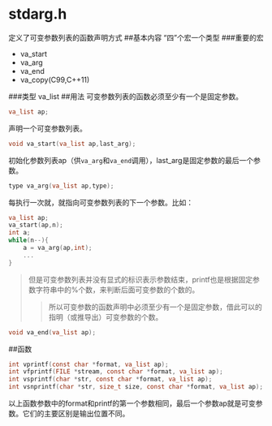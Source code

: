 stdarg.h
===========
定义了可变参数列表的函数声明方式
##基本内容
“四”个宏一个类型
###重要的宏
- va_start
- va_arg
- va_end
- va_copy(C99,C++11)

###类型
va_list
##用法
可变参数列表的函数必须至少有一个是固定参数。
```c
va_list ap;
```
声明一个可变参数列表。
```c
void va_start(va_list ap,last_arg);
```
初始化参数列表ap（供`va_arg`和`va_end`调用），last_arg是固定参数的最后一个参数。
```c
type va_arg(va_list ap,type);
```
每执行一次就，就指向可变参数列表的下一个参数。比如：  
```c
va_list ap;
va_start(ap,n);
int a;
while(n--){
    a = va_arg(ap,int);
    ...
}
```
>但是可变参数列表并没有显式的标识表示参数结束，printf也是根据固定参数字符串中的%个数，来判断后面可变参数的个数的。
>>所以可变参数的函数声明中必须至少有一个是固定参数，借此可以的指明（或推导出）可变参数的个数。

```c
void va_end(va_list ap);
```
##函数
```c
int vprintf(const char *format, va_list ap);
int vfprintf(FILE *stream, const char *format, va_list ap);
int vsprintf(char *str, const char *format, va_list ap);
int vsnprintf(char *str, size_t size, const char *format, va_list ap);
```
以上函数参数中的format和printf的第一个参数相同，最后一个参数ap就是可变参数。它们的主要区别是输出位置不同。
